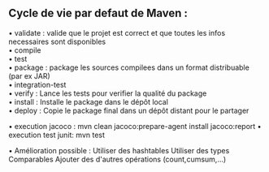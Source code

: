 <h2>Cycle de vie par defaut de Maven :</h2>

• validate : valide que le projet est correct et que toutes les infos
  necessaires sont disponibles</br>
• compile</br>
• test</br>
• package :  package les sources compilees dans un format
  distribuable (par ex JAR)</br>
• integration-test</br>
• verify :  Lance les tests pour verifier la qualité du package</br>
• install :  Installe le package dans le dépôt local</br>
• deploy : Copie le package final dans un dépôt distant pour le
  partager

• execution jacoco : mvn clean jacoco:prepare-agent install jacoco:report
• execution test junit: mvn test 

• Amélioration possible :
Utiliser des hashtables
Utiliser des types Comparables
Ajouter des d'autres opérations (count,cumsum,...)

